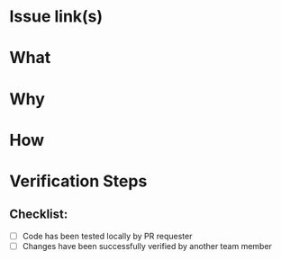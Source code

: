 # Issue link(s)



# What 



# Why



# How



# Verification Steps



## Checklist:

- [ ] Code has been tested locally by PR requester
- [ ] Changes have been successfully verified by another team member 